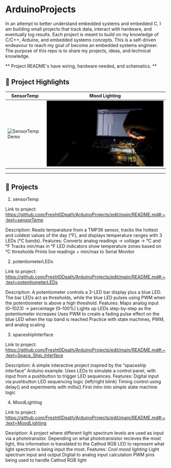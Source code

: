 # ArduinoProjects

In an attempt to better understand embedded systems and embedded C, I am building small projects that track data, interact with hardware, and eventually log results. Each project is meant to build on my knowledge of C/C++, Arduino, and embedded systems concepts. This is a self-driven endeavour to reach my goal of become an embedded systems engineer. The purpose of this repo is to share my projects, ideas, and technical knowledge.

** Project README's have wiring, hardware needed, and schematics. **


## 🎥 Project Highlights

| SensorTemp | Mood Lighting |
|------------|---------------|
| ![SensorTemp Demo](sensorTemp/sensorTemp-ezgif.com-resize.gif) | ![Mood Lighting Demo](MoodLighting/MoodLighting.gif) |



---

## 📂 Projects

1. sensorTemp

Link to project: https://github.com/Fresht0Death/ArduinoProjects/edit/main/README.md#:~:text=sensorTemp

Description:
Reads temperature from a TMP36 sensor, tracks the hottest and coldest values of the day (°F), and displays temperature ranges with 3 LEDs (°C bands).
Features:
Converts analog readings → voltage → °C and °F
Tracks min/max in °F
LED indicators show temperature zones based on °C thresholds
Prints live readings + min/max to Serial Monitor

2. potentiometerLEDs

Link to project: 
https://github.com/Fresht0Death/ArduinoProjects/edit/main/README.md#:~:text=potentiometerLEDs

Description:
A potentiometer controls a 3-LED bar display plus a blue LED. The bar LEDs act as thresholds, while the blue LED pulses using PWM when the potentiometer is above a high threshold.
Features:
Maps analog input (0–1023) → percentage (0–100%)
Lights up LEDs step-by-step as the potentiometer increases
Uses PWM to create a fading pulse effect on the blue LED when the top band is reached
Practice with state machines, PWM, and analog scaling

3. spaceshipInterface

Link to project: https://github.com/Fresht0Death/ArduinoProjects/edit/main/README.md#:~:text=Space_Ship_Interface

Description:
A simple interactive project inspired by the “spaceship interface” Arduino example. Uses LEDs to simulate a control panel, with input from a pushbutton to trigger LED sequences.
Features:
Digital input via pushbutton
LED sequencing logic (left/right blink)
Timing control using delay() and experiments with millis()
First intro into simple state machine logic

4. MoodLighting

Link to project: 
https://github.com/Fresht0Death/ArduinoProjects/edit/main/README.md#:~:text=MoodLighting

Desription:
A project where different light spectrum levels are used as input via a phototransitor. Depending on what phototransistor recieves the most light, this information is translated to the Cathod RGB LED to represent what light spectrum is being input the most. 
Features:
*Cool mood lighting*
Light spectrum input and output
Digital to analog input calculation
PWM pins being used to handle Cathod RGB light


